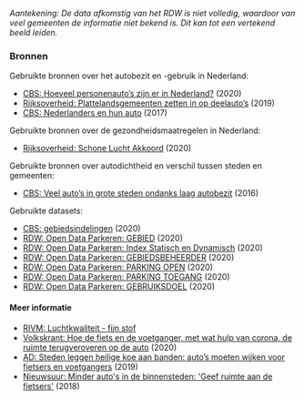 *Aantekening: De data afkomstig van het RDW is niet volledig, waardoor van veel gemeenten de informatie niet bekend is. Dit kan tot een vertekend beeld leiden.*

### Bronnen

Gebruikte bronnen over het autobezit en -gebruik in Nederland:

* [CBS: Hoeveel personenauto’s zijn er in Nederland?](https://www.cbs.nl/nl-nl/visualisaties/verkeer-en-vervoer/vervoermiddelen-en-infrastructuur/personenautos) (2020)
* [Rijksoverheid: Plattelandsgemeenten zetten in op deelauto’s](https://www.rijksoverheid.nl/actueel/nieuws/2019/12/18/plattelandsgemeenten-zetten-in-op-deelauto%E2%80%99s) (2019)
* [CBS: Nederlanders en hun auto](https://www.cbs.nl/-/media/_pdf/2017/08/nederlanders-en-hun-auto.pdf) (2017)

Gebruikte bronnen over de gezondheidsmaatregelen in Nederland:

* [Rijksoverheid: Schone Lucht Akkoord](https://www.rijksoverheid.nl/binaries/rijksoverheid/documenten/convenanten/2020/01/13/bijlage-1-schone-lucht-akkoord/bijlage-1-schone-lucht-akkoord.pdf) (2020)

Gebruikte bronnen over autodichtheid en verschil tussen steden en gemeenten:

* [CBS: Veel auto’s in grote steden ondanks laag autobezit](https://www.cbs.nl/nl-nl/nieuws/2016/49/veel-auto-s-in-grote-steden-ondanks-laag-autobezit) (2016)

Gebruikte datasets:

* [CBS: gebiedsindelingen](https://www.cbs.nl/nl-nl/dossier/nederland-regionaal/geografische-data/cbs-gebiedsindelingen) (2020)
* [RDW: Open Data Parkeren: GEBIED](https://opendata.rdw.nl/Parkeren/Open-Data-Parkeren-GEBIED/adw6-9hsg) (2020)
* [RDW: Open Data Parkeren: Index Statisch en Dynamisch](https://opendata.rdw.nl/Parkeren/Open-Data-Parkeren-Index-Statisch-en-Dynamisch/f6v7-gjpa) (2020)
* [RDW: Open Data Parkeren: GEBIEDSBEHEERDER](https://opendata.rdw.nl/Parkeren/Open-Data-Parkeren-GEBIEDSBEHEERDER/2uc2-nnv3) (2020)
* [RDW: Open Data Parkeren: PARKING OPEN](https://opendata.rdw.nl/Parkeren/Open-Data-Parkeren-PARKING-OPEN/figd-gux7) (2020)
* [RDW: Open Data Parkeren: PARKING TOEGANG](https://opendata.rdw.nl/Parkeren/Open-Data-Parkeren-PARKING-TOEGANG/edv8-qiyg) (2020)
* [RDW: Open Data Parkeren: GEBRUIKSDOEL](https://opendata.rdw.nl/Parkeren/Open-Data-Parkeren-GEBRUIKSDOEL/qidm-7mkf) (2020)

#### Meer informatie

* [RIVM: Luchtkwaliteit - fijn stof](https://www.rivm.nl/ggd-richtlijn-medische-milieukunde-luchtkwaliteit-en-gezondheid/gezondheidseffecten-luchtverontreiniging/luchtkwaliteit-fijn-stof)
* [Volkskrant: Hoe de fiets en de voetganger, met wat hulp van corona, de ruimte terugveroveren op de auto](https://www.volkskrant.nl/nieuws-achtergrond/hoe-de-fiets-en-de-voetganger-met-wat-hulp-van-corona-de-ruimte-terugveroveren-op-de-auto~b548e9ce/) (2020)
* [AD: Steden leggen heilige koe aan banden: auto’s moeten wijken voor fietsers en voetgangers](https://www.ad.nl/auto/steden-leggen-heilige-koe-aan-banden-auto-s-moeten-wijken-voor-fietsers-en-voetgangers~abc74a07/) (2019)
* [Nieuwsuur: Minder auto's in de binnensteden: 'Geef ruimte aan de fietsers'](https://nos.nl/nieuwsuur/artikel/2233949-minder-auto-s-in-de-binnensteden-geef-ruimte-aan-de-fietsers.html) (2018)
